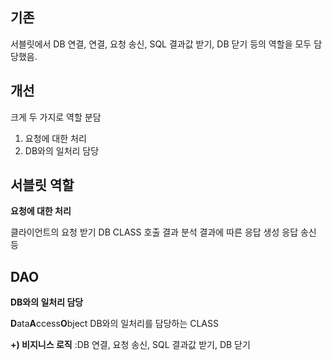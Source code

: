 ## 기존
서블릿에서 DB 연결, 연결, 요청 송신, SQL 결과값 받기, DB 닫기 등의 역할을 모두 담당했음.

## 개선

크게 두 가지로 역할 분담
1. 요청에 대한 처리
2. DB와의 일처리 담당

## 서블릿 역할
**요청에 대한 처리** 

클라이언트의 요청 받기
DB CLASS 호출
결과 분석
결과에 따른 응답 생성
응답 송신 등

## DAO
**DB와의 일처리 담당**

**D**ata**A**ccess**O**bject
DB와의 일처리를 담당하는 CLASS


**+) 비지니스 로직**
:DB 연결, 요청 송신, SQL 결과값 받기, DB 닫기


<!--stackedit_data:
eyJoaXN0b3J5IjpbLTg3OTEwNDIxOCwtODE1MjMwMTA2LC03NT
g5NDE1M119
-->